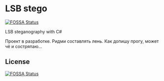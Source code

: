 # LSB stego
[![FOSSA Status](https://app.fossa.com/api/projects/git%2Bgithub.com%2Flight-hat%2Flsb-st3g0.svg?type=shield)](https://app.fossa.com/projects/git%2Bgithub.com%2Flight-hat%2Flsb-st3g0?ref=badge_shield)

LSB steganography with C#

Проект в разработке. Ридми составлять лень. Как допишу прогу, может чё и состряпаю...


## License
[![FOSSA Status](https://app.fossa.com/api/projects/git%2Bgithub.com%2Flight-hat%2Flsb-st3g0.svg?type=large)](https://app.fossa.com/projects/git%2Bgithub.com%2Flight-hat%2Flsb-st3g0?ref=badge_large)